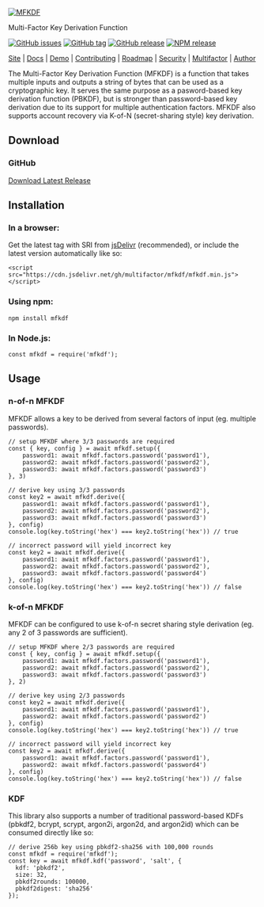 [![MFKDF](https://raw.githubusercontent.com/multifactor/MFKDF/master/site/logo.png "MFKDF")](https://mfkdf.com/ "MFKDF")

Multi-Factor Key Derivation Function

[![GitHub issues](https://img.shields.io/github/issues/multifactor/MFKDF)](https://github.com/multifactor/MFKDF/issues)
[![GitHub tag](https://img.shields.io/github/tag/multifactor/MFKDF.svg)](https://github.com/multifactor/MFKDF/tags)
[![GitHub release](https://img.shields.io/github/release/multifactor/MFKDF.svg)](https://github.com/multifactor/MFKDF/releases)
[![NPM release](https://img.shields.io/npm/v/mfkdf.svg)](https://www.npmjs.com/package/mfkdf)

[Site](https://mfkdf.com/) |
[Docs](https://mfkdf.com/docs/) |
[Demo](https://mfkdf.com/demo) |
[Contributing](https://github.com/multifactor/MFKDF/blob/master/CONTRIBUTING.md) |
[Roadmap](https://github.com/multifactor/MFKDF/blob/master/ROADMAP.md) |
[Security](https://github.com/multifactor/MFKDF/blob/master/SECURITY.md) |
[Multifactor](https://github.com/multifactor) |
[Author](https://github.com/VCNinc)

The Multi-Factor Key Derivation Function (MFKDF) is a function that takes multiple inputs and outputs a string of bytes that can be used as a cryptographic key. It serves the same purpose as a pasword-based key derivation function (PBKDF), but is stronger than password-based key derivation due to its support for multiple authentication factors. MFKDF also supports account recovery via K-of-N (secret-sharing style) key derivation.

## Download
### GitHub
[Download Latest Release](https://github.com/multifactor/MFKDF/releases)

## Installation
### In a browser:
Get the latest tag with SRI from [jsDelivr](https://www.jsdelivr.com/package/npm/mfkdf) (recommended), or include the latest version automatically like so:

	<script src="https://cdn.jsdelivr.net/gh/multifactor/mfkdf/mfkdf.min.js"></script>

### Using npm:
	npm install mfkdf

### In Node.js:
	const mfkdf = require('mfkdf');

## Usage
### n-of-n MFKDF
MFKDF allows a key to be derived from several factors of input (eg. multiple passwords).

```
// setup MFKDF where 3/3 passwords are required
const { key, config } = await mfkdf.setup({
	password1: await mfkdf.factors.password('password1'),
	password2: await mfkdf.factors.password('password2'),
	password3: await mfkdf.factors.password('password3')
}, 3)

// derive key using 3/3 passwords
const key2 = await mfkdf.derive({
	password1: await mfkdf.factors.password('password1'),
	password2: await mfkdf.factors.password('password2'),
	password3: await mfkdf.factors.password('password3')
}, config)
console.log(key.toString('hex') === key2.toString('hex')) // true

// incorrect password will yield incorrect key
const key2 = await mfkdf.derive({
	password1: await mfkdf.factors.password('password1'),
	password2: await mfkdf.factors.password('password2'),
	password3: await mfkdf.factors.password('password4')
}, config)
console.log(key.toString('hex') === key2.toString('hex')) // false
```

### k-of-n MFKDF
MFKDF can be configured to use k-of-n secret sharing style derivation (eg. any 2 of 3 passwords are sufficient).

```
// setup MFKDF where 2/3 passwords are required
const { key, config } = await mfkdf.setup({
	password1: await mfkdf.factors.password('password1'),
	password2: await mfkdf.factors.password('password2'),
	password3: await mfkdf.factors.password('password3')
}, 2)

// derive key using 2/3 passwords
const key2 = await mfkdf.derive({
	password1: await mfkdf.factors.password('password1'),
	password2: await mfkdf.factors.password('password2')
}, config)
console.log(key.toString('hex') === key2.toString('hex')) // true

// incorrect password will yield incorrect key
const key2 = await mfkdf.derive({
	password1: await mfkdf.factors.password('password1'),
	password2: await mfkdf.factors.password('password4')
}, config)
console.log(key.toString('hex') === key2.toString('hex')) // false
```

### KDF
This library also supports a number of traditional password-based KDFs (pbkdf2, bcrypt, scrypt, argon2i, argon2d, and argon2id) which can be consumed directly like so:

```
// derive 256b key using pbkdf2-sha256 with 100,000 rounds
const mfkdf = require('mfkdf');
const key = await mfkdf.kdf('password', 'salt', {
  kdf: 'pbkdf2',
  size: 32,
  pbkdf2rounds: 100000,
  pbkdf2digest: 'sha256'
});
```

